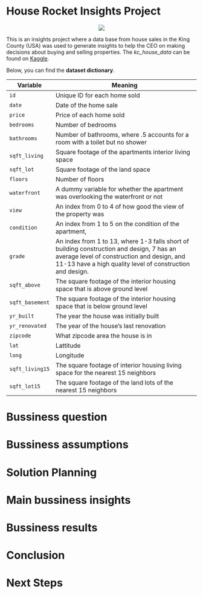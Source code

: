 # House Rocket Insights Project

<p align="center">
  <img src="https://media.istockphoto.com/photos/home-for-sale-real-estate-sign-and-house-picture-id168769007?b=1&k=20&m=168769007&s=170667a&w=0&h=tUpO0uPn6vE4y-nI4hc770jraItM0rxUEi8YJuzM6q8="/>
</p>

This is an insights project where a data base from house sales in the King County (USA) was used to generate insights to help the CEO on making decisions about buying and selling properties. The *kc_house_data* can be found on [Kaggle](https://www.kaggle.com/harlfoxem/housesalesprediction). 

Below, you can find the __dataset dictionary__.

**Variable** | **Meaning** 
--- | --- 
`id`  | Unique ID for each home sold
`date`| Date of the home sale
`price` | Price of each home sold
`bedrooms` | Number of bedrooms
`bathrooms` | Number of bathrooms, where .5 accounts for a room with a toilet but no shower
`sqft_living` | Square footage of the apartments interior living space
`sqft_lot` | Square footage of the land space
`floors` | Number of floors
`waterfront` | A dummy variable for whether the apartment was overlooking the waterfront or not
`view` | An index from 0 to 4 of how good the view of the property was
`condition` | An index from 1 to 5 on the condition of the apartment,
`grade` | An index from 1 to 13, where 1-3 falls short of building construction and design, 7 has an average level of construction and design, and 11-13 have a high quality level of construction and design.
`sqft_above` | The square footage of the interior housing space that is above ground level
`sqft_basement` | The square footage of the interior housing space that is below ground level
`yr_built` | The year the house was initially built
`yr_renovated` | The year of the house’s last renovation
`zipcode` | What zipcode area the house is in
`lat` | Lattitude
`long` | Longitude
`sqft_living15` | The square footage of interior housing living space for the nearest 15 neighbors
`sqft_lot15` | The square footage of the land lots of the nearest 15 neighbors


# Bussiness question
    
# Bussiness assumptions 

# Solution Planning

# Main bussiness insights

# Bussiness results

# Conclusion
   
# Next Steps
